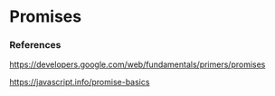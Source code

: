 # Promises

### References

https://developers.google.com/web/fundamentals/primers/promises

https://javascript.info/promise-basics
